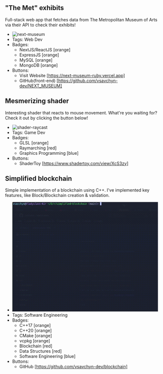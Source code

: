 ## "The Met" exhibits
Full-stack web app that fetches data from The Metropolitan Museum of Arts via their API to check their exhibits!
- ![next-museum](../assets/next-museum.gif)
- Tags: Web Dev
- Badges:
  - NextJS/ReactJS [orange]
  - ExpressJS [orange]
  - MySQL [orange]
  - MongoDB [orange]
- Buttons:
  - Visit Website [https://next-museum-ruby.vercel.app]
  - GitHub(front-end) [https://github.com/vsavchyn-dev/NEXT_MUSEUM]

## Mesmerizing shader
Interesting shader that reacts to mouse movement. What're you waiting for? Check it out by clicking the button below!
- ![shader-raycast](../assets/shader-raycast.gif)
- Tags: Game Dev
- Badges:
  - GLSL [orange]
  - Raymarching [red]
  - Graphics Programming [blue]
- Buttons:
  - ShaderToy [https://www.shadertoy.com/view/XcS3zy]

## Simplified blockchain
Simple implementation of a blockchain using C++. I've implemented key features, like Block/Blockchain creation & validation.
- ![simplified-blockchain](../assets/simplified-blockchain.gif)
- Tags: Software Engineering
- Badges:
  - C++17 [orange]
  - C++20 [orange]
  - CMake [orange]
  - vcpkg [orange]
  - Blockchain [red]
  - Data Structures [red]
  - Software Engineering [blue]
- Buttons:
  - GitHub [https://github.com/vsavchyn-dev/blockchain]